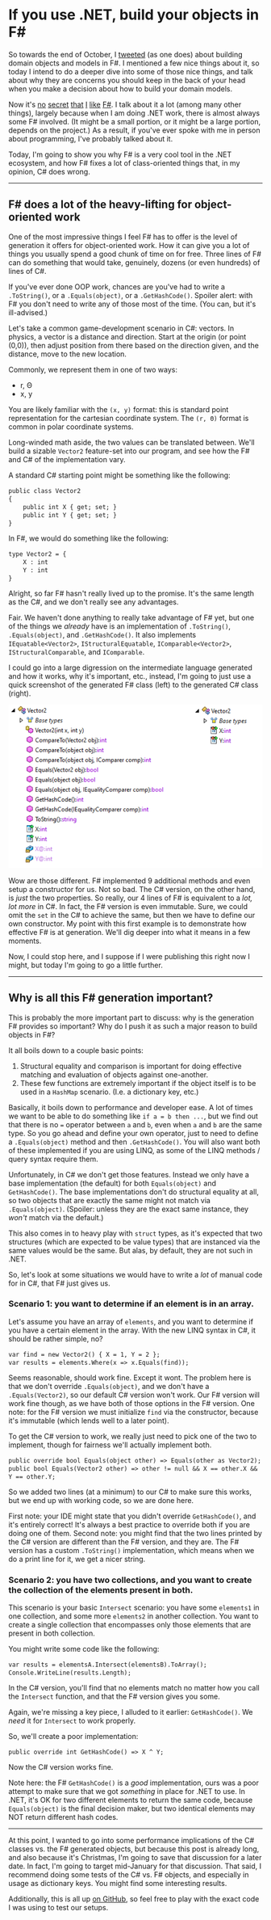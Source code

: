 # If you use .NET, build your objects in F#

So towards the end of October, I [tweeted][1] (as one does) about building
domain objects and models in F#. I mentioned a few nice things about it, so
today I intend to do a deeper dive into some of those nice things, and talk
about why they are concerns you should keep in the back of your head when you
make a decision about how to build your domain models.

Now it's [no][2] [secret][3] [that][4] [I][5] [like][6] [F#][7]. I talk about
it a lot (among many other things), largely because when I am doing .NET work,
there is almost always some F# involved. (It might be a small portion, or it
might be a large portion, depends on the project.) As a result, if you've ever
spoke with me in person about programming, I've probably talked about it.

Today, I'm going to show you why F# is a very cool tool in the .NET ecosystem,
and how F# fixes a lot of class-oriented things that, in my opinion, C# does
wrong.

---

## F# does a lot of the heavy-lifting for object-oriented work

One of the most impressive things I feel F# has to offer is the level of
generation it offers for object-oriented work. How it can give you a lot of
things you usually spend a good chunk of time on for free. Three lines of F#
can do something that would take, genuinely, dozens (or even hundreds) of lines
of C#.

If you've ever done OOP work, chances are you've had to write a `.ToString()`,
or a `.Equals(object)`, or a `.GetHashCode()`. Spoiler alert: with F# you don't
need to write any of those most of the time. (You can, but it's ill-advised.)

Let's take a common game-development scenario in C#: vectors. In physics, a
vector is a distance and direction. Start at the origin (or point (0,0)), then
adjust position from there based on the direction given, and the distance, move
to the new location.

Commonly, we represent them in one of two ways:

- r, Θ
- x, y

You are likely familiar with the `(x, y)` format: this is standard point
representation for the cartesian coordinate system. The `(r, Θ)` format is
common in polar coordinate systems.

Long-winded math aside, the two values can be translated between. We'll build a
sizable `Vector2` feature-set into our program, and see how the F# and C# of
the implementation vary.

A standard C# starting point might be something like the following:

    public class Vector2 
    {
        public int X { get; set; }
        public int Y { get; set; }
    }
    
In F#, we would do something like the following:

    type Vector2 = {
        X : int
        Y : int
    }
    
Alright, so far F# hasn't really lived up to the promise. It's the same length
as the C#, and we don't really see any advantages.

Fair. We haven't done anything to really take advantage of F# yet, but one of
the things we _already_ have is an implementation of `.ToString()`,
`.Equals(object)`, and `.GetHashCode()`. It also implements
`IEquatable<Vector2>`, `IStructuralEquatable`, `IComparable<Vector2>`,
`IStructuralComparable`, and `IComparable`.

I could go into a large digression on the intermediate language generated and
how it works, why it's important, etc., instead, I'm going to just use a quick
screenshot of the generated F# class (left) to the generated C# class (right).

![F# and C# comparison](Step1.png)

Wow are those different. F# implemented 9 additional methods and even setup a
constructor for us. Not so bad. The C# version, on the other hand, is _just_
the two properties. So really, our 4 lines of F# is equivalent to a _lot,
lot more_ in C#. In fact, the F# version is even immutable. Sure, we could omit
the `set` in the C# to achieve the same, but then we have to define our own
constructor. My point with this first example is to demonstrate how effective
F# is at generation. We'll dig deeper into what it means in a few moments.

Now, I could stop here, and I suppose if I were publishing this right now I
might, but today I'm going to go a little further.

---

## Why is all this F# generation important?

This is probably the more important part to discuss: why is the generation F#
provides so important? Why do I push it as such a major reason to build objects
in F#?

It all boils down to a couple basic points:

1. Structural equality and comparison is important for doing effective matching
and evaluation of objects against one-another.
2. These few functions are extremely important if the object itself is to be
used in a `HashMap` scenario. (I.e. a dictionary key, etc.)

Basically, it boils down to performance and developer ease. A lot of times we
want to be able to do something like `if a = b then ...`, but we find out that
there is no `=` operator between `a` and `b`, even when `a` and `b` are the
same type. So you go ahead and define your own operator, just to need to define
a `.Equals(object)` method and then `.GetHashCode()`. You will also want both
of these implemented if you are using LINQ, as some of the LINQ methods / query
syntax require them.

Unfortunately, in C# we don't get those features. Instead we only have a base
implementation (the default) for both `Equals(object)` and `GetHashCode()`. The
base implementations don't do structural equality at all, so two objects that
are exactly the same might not match via `.Equals(object)`. (Spoiler: unless
they are the exact same instance, they _won't_ match via the default.)

This also comes in to heavy play with `struct` types, as it's expected that two
structures (which are expected to be value types) that are instanced via the
same values would be the same. But alas, by default, they are not such in .NET.

So, let's look at some situations we would have to write a _lot_ of manual code
for in C#, that F# just gives us.

### Scenario 1: you want to determine if an element is in an array.

Let's assume you have an array of `elements`, and you want to determine if you
have a certain element in the array. With the new LINQ syntax in C#, it should
be rather simple, no?

    var find = new Vector2() { X = 1, Y = 2 };
    var results = elements.Where(x => x.Equals(find));
    
Seems reasonable, should work fine. Except it wont. The problem here is that we
don't override `.Equals(object)`, and we don't have a `.Equals(Vector2)`, so
our default C# version won't work. Our F# version will work fine though, as we
have both of those options in the F# version. One note: for the F# version we
must initialize `find` via the constructor, because it's immutable (which lends
well to a later point).

To get the C# version to work, we really just need to pick one of the two to
implement, though for fairness we'll actually implement both.

    public override bool Equals(object other) => Equals(other as Vector2);
    public bool Equals(Vector2 other) => other != null && X == other.X && Y == other.Y;    

So we added two lines (at a minimum) to our C# to make sure this works, but we
end up with working code, so we are done here.

First note: your IDE might state that you didn't override `GetHashCode()`, and
it's entirely correct! It's always a best practice to override both if you are
doing one of them. Second note: you might find that the two lines printed by 
the C# version are different than the F# version, and they are. The F# version
has a custom `.ToString()` implementation, which means when we do a print line
for it, we get a nicer string.

### Scenario 2: you have two collections, and you want to create the collection of the elements present in both.

This scenario is your basic `Intersect` scenario: you have some `elements1` in one
collection, and some more `elements2` in another collection. You want to create
a single collection that encompasses only those elements that are present in
both collection.

You might write some code like the following:

    var results = elementsA.Intersect(elementsB).ToArray();
    Console.WriteLine(results.Length);
    
In the C# version, you'll find that no elements match no matter how you call
the `Intersect` function, and that the F# version gives you some.

Again, we're missing a key piece, I alluded to it earlier: `GetHashCode()`. We
_need_ it for `Intersect` to work properly.

So, we'll create a poor implementation:

    public override int GetHashCode() => X ^ Y;
    
Now the C# version works fine.

Note here: the F# `GetHashCode()` is a _good_ implementation, ours was a poor
attempt to make sure that we got _something_ in place for .NET to use. In .NET,
it's OK for two different elements to return the same code, because
`Equals(object)` is the final decision maker, but two identical elements may
NOT return different hash codes.

---

At this point, I wanted to go into some performance implications of the C#
classes vs. the F# generated objects, but because this post is already long,
and also because it's Christmas, I'm going to save that discussion for a later
date. In fact, I'm going to target mid-January for that discussion. That said,
I recommend doing some tests of the C# vs. F# objects, and especially in usage
as dictionary keys. You might find some interesting results.

Additionally, this is all up [on GitHub][8], so feel free to play with the
exact code I was using to test our setups.

[1]: https://twitter.com/EBrown8534/status/1189615987949215746
[2]: https://twitter.com/EBrown8534/status/1136671940079509504
[3]: https://twitter.com/EBrown8534/status/1195001538692997120
[4]: https://twitter.com/EBrown8534/status/1140716675937046528
[5]: https://twitter.com/EBrown8534/status/1209207151501164545
[6]: https://twitter.com/EBrown8534/status/1131290353137594368
[7]: https://twitter.com/EBrown8534/status/1174087565168787456
[8]: https://github.com/EBrown8534/FS-Advent-2019
